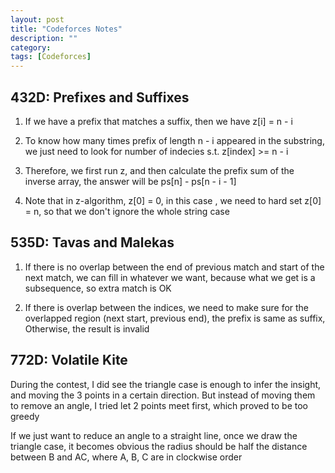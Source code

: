 ```yaml
---
layout: post
title: "Codeforces Notes"
description: ""
category: 
tags: [Codeforces]
---
```


432D: Prefixes and Suffixes
---------
1. If we have a prefix that matches a suffix, then we have z[i] = n - i

2. To know how many times prefix of length n - i appeared in the substring, we just need to look for number of indecies s.t. z[index] >= n - i 

3. Therefore, we first run z, and then calculate the prefix sum of the inverse array, the answer will be ps[n] - ps[n - i - 1] 

4. Note that in z-algorithm, z[0] = 0, in this case , we need to hard set z[0] = n, so that we don't ignore the whole string case


535D: Tavas and Malekas
-----------
1. If there is no overlap between the end of previous match and start of the next match, we can fill in whatever we want, because what we get is a subsequence, so extra match is OK

2. If there is overlap between the indices, we need to make sure for the overlapped region (next start, previous end), the prefix is same as suffix, Otherwise, the result is invalid  


772D: Volatile Kite
----------
During the contest, I did see the triangle case is enough to infer the insight, and moving the 3 points in a certain direction. But instead of moving them to remove an angle, I tried let 2 points meet first, which proved to be too greedy

If we just want to reduce an angle to a straight line, once we draw the triangle case, it becomes obvious the radius should be half the distance between B and AC, where A, B, C are in clockwise order

